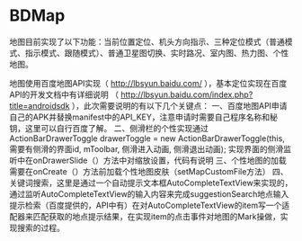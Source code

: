 # BDMap
  地图目前实现了以下功能：当前位置定位、机头方向指示、三种定位模式（普通模式、指示模式、跟随模式）、普通卫星图切换、实时路况、室内图、热力图、个性地图。

  地图使用百度地图API实现（ http://lbsyun.baidu.com/ ），基本定位实现在百度API的开发文档中有详细说明 （ http://lbsyun.baidu.com/index.php?title=androidsdk ），此次需要说明的有以下几个关键点：
   一、百度地图API申请自己的APK并替换manifest中的API_KEY，注意申请时需要自己程序名称和秘钥，这里可以自行百度了解。
   二、侧滑栏的个性实现通过
   ActionBarDrawerToggle drawerToggle = new ActionBarDrawerToggle(this, 需要有侧滑的界面id, mToolbar, 侧滑进入动画, 侧滑退出动画);
   实现界面的侧滑监听中在onDrawerSlide（）方法中对缩放设置，代码有说明
   三、个性地图的加载需要在onCreate（）方法前加载个性地图皮肤（setMapCustomFile方法）
   四、关键词搜索，这里是通过一个自动提示文本框AutoCompleteTextView来实现的，通过监听AutoCompleteTextView的输入内容来完成suggestionSearch地点输入提示检索（百度提供的，API中有）在对AutoCompleteTextView的item写一个适配器来匹配获取的地点提示结果，在实现item的点击事件对地图的Mark操做，实现搜索的过程。
   
